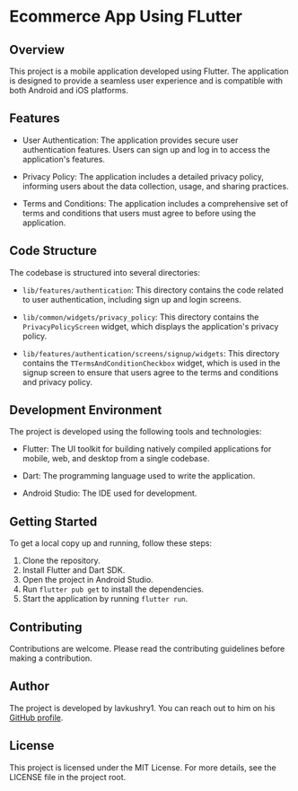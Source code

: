 # Ecommerce App Using FLutter

## Overview

This project is a mobile application developed using Flutter. The application is designed to provide a seamless user experience and is compatible with both Android and iOS platforms.

## Features

- User Authentication: The application provides secure user authentication features. Users can sign up and log in to access the application's features.

- Privacy Policy: The application includes a detailed privacy policy, informing users about the data collection, usage, and sharing practices.

- Terms and Conditions: The application includes a comprehensive set of terms and conditions that users must agree to before using the application.

## Code Structure

The codebase is structured into several directories:

- `lib/features/authentication`: This directory contains the code related to user authentication, including sign up and login screens.

- `lib/common/widgets/privacy_policy`: This directory contains the `PrivacyPolicyScreen` widget, which displays the application's privacy policy.

- `lib/features/authentication/screens/signup/widgets`: This directory contains the `TTermsAndConditionCheckbox` widget, which is used in the signup screen to ensure that users agree to the terms and conditions and privacy policy.

## Development Environment

The project is developed using the following tools and technologies:

- Flutter: The UI toolkit for building natively compiled applications for mobile, web, and desktop from a single codebase.

- Dart: The programming language used to write the application.

- Android Studio: The IDE used for development.

## Getting Started

To get a local copy up and running, follow these steps:

1. Clone the repository.
2. Install Flutter and Dart SDK.
3. Open the project in Android Studio.
4. Run `flutter pub get` to install the dependencies.
5. Start the application by running `flutter run`.

## Contributing

Contributions are welcome. Please read the contributing guidelines before making a contribution.

## Author

The project is developed by lavkushry1. You can reach out to him on his [GitHub profile](https://github.com/lavkushry).

## License

This project is licensed under the MIT License. For more details, see the LICENSE file in the project root.
